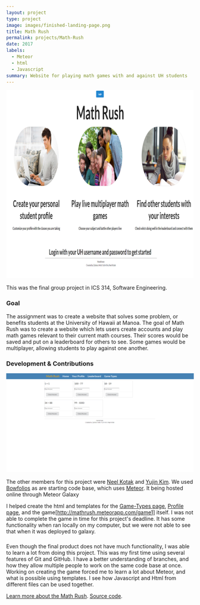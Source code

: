 ```yaml
---
layout: project
type: project
image: images/finished-landing-page.png
title: Math Rush
permalink: projects/Math-Rush
date: 2017
labels:
  - Meteor
  - html
  - Javascript
summary: Website for playing math games with and against UH students
---
```


<img class="ui large rounded image" src="../images/finished-landing-page.png">

This was the final group project in ICS 314, Software Engineering.

<h3>Goal</h3>
The assignment was to create a website that solves some problem, or benefits students at the University of Hawaii at Manoa. The goal of Math Rush was to create a website which lets users create accounts and play math games relevant to their current math courses. Their scores would be saved and put on a leaderboard for others to see. Some games would be multiplayer, allowing students to play against one another.
<h3>Development & Contributions</h3>

<img class="ui medium right floated rounded image" src="../images/game-page.png">

The other members for this project were [Neel Kotak](https://neelkotak13.github.io/) and [Yujin Kim](https://yjkim97.github.io/). We used [Bowfolios](https://bowfolios.github.io/) as are starting code base, which uses [Meteor](https://www.meteor.com/). It being hosted online through Meteor Galaxy

I helped create the html and templates for the [Game-Types page](http://mathrush.meteorapp.com/gametypes), [Profile page](http://mathrush.meteorapp.com/userprofile), and the game[http://mathrush.meteorapp.com/game1] itself. I was not able to complete the game in time for this project's deadline. It has some functionality when ran locally on my computer, but we were not able to see that when it was deployed to galaxy.

<h3></h3>

Even though the final product does not have much functionality, I was able to learn a lot from doing this project. This was my first time using several features of Git and GitHub. I have a better understanding of branches, and how they allow multiple people to work on the same code base at once. Working on creating the game forced me to learn a lot about Meteor, and what is possible using templates. I see how Javascript and Html from different files can be used together.

[Learn more about the Math Rush](https://hexokinase.github.io/).
[Source code](https://github.com/hexokinase/math-rush).
